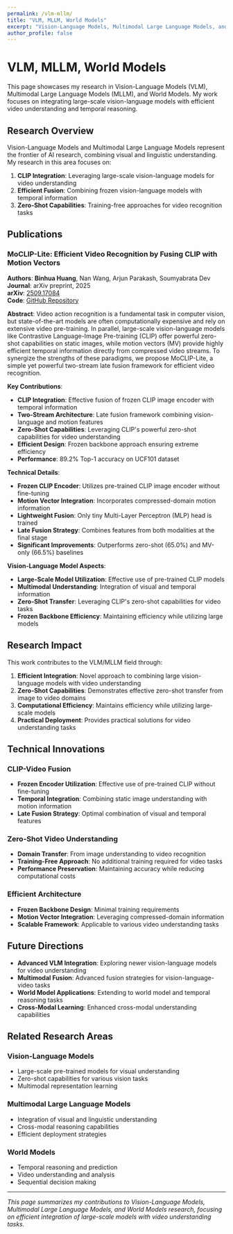 ```yaml
---
permalink: /vlm-mllm/
title: "VLM, MLLM, World Models"
excerpt: "Vision-Language Models, Multimodal Large Language Models, and World Models research"
author_profile: false
---
```


# VLM, MLLM, World Models

This page showcases my research in Vision-Language Models (VLM), Multimodal Large Language Models (MLLM), and World Models. My work focuses on integrating large-scale vision-language models with efficient video understanding and temporal reasoning.

## Research Overview

Vision-Language Models and Multimodal Large Language Models represent the frontier of AI research, combining visual and linguistic understanding. My research in this area focuses on:

1. **CLIP Integration**: Leveraging large-scale vision-language models for video understanding
2. **Efficient Fusion**: Combining frozen vision-language models with temporal information
3. **Zero-Shot Capabilities**: Training-free approaches for video recognition tasks

## Publications

### MoCLIP-Lite: Efficient Video Recognition by Fusing CLIP with Motion Vectors

**Authors**: **Binhua Huang**, Nan Wang, Arjun Parakash, Soumyabrata Dev  
**Journal**: arXiv preprint, 2025  
**arXiv**: [2509.17084](https://arxiv.org/abs/2509.17084)  
**Code**: [GitHub Repository](https://github.com/microa/MoCLIP-Lite)

**Abstract**: Video action recognition is a fundamental task in computer vision, but state-of-the-art models are often computationally expensive and rely on extensive video pre-training. In parallel, large-scale vision-language models like Contrastive Language-Image Pre-training (CLIP) offer powerful zero-shot capabilities on static images, while motion vectors (MV) provide highly efficient temporal information directly from compressed video streams. To synergize the strengths of these paradigms, we propose MoCLIP-Lite, a simple yet powerful two-stream late fusion framework for efficient video recognition.

**Key Contributions**:
- **CLIP Integration**: Effective fusion of frozen CLIP image encoder with temporal information
- **Two-Stream Architecture**: Late fusion framework combining vision-language and motion features
- **Zero-Shot Capabilities**: Leveraging CLIP's powerful zero-shot capabilities for video understanding
- **Efficient Design**: Frozen backbone approach ensuring extreme efficiency
- **Performance**: 89.2% Top-1 accuracy on UCF101 dataset

**Technical Details**:
- **Frozen CLIP Encoder**: Utilizes pre-trained CLIP image encoder without fine-tuning
- **Motion Vector Integration**: Incorporates compressed-domain motion information
- **Lightweight Fusion**: Only tiny Multi-Layer Perceptron (MLP) head is trained
- **Late Fusion Strategy**: Combines features from both modalities at the final stage
- **Significant Improvements**: Outperforms zero-shot (65.0%) and MV-only (66.5%) baselines

**Vision-Language Model Aspects**:
- **Large-Scale Model Utilization**: Effective use of pre-trained CLIP models
- **Multimodal Understanding**: Integration of visual and temporal information
- **Zero-Shot Transfer**: Leveraging CLIP's zero-shot capabilities for video tasks
- **Frozen Backbone Efficiency**: Maintaining efficiency while utilizing large models

## Research Impact

This work contributes to the VLM/MLLM field through:

1. **Efficient Integration**: Novel approach to combining large vision-language models with video understanding
2. **Zero-Shot Capabilities**: Demonstrates effective zero-shot transfer from image to video domains
3. **Computational Efficiency**: Maintains efficiency while utilizing large-scale models
4. **Practical Deployment**: Provides practical solutions for video understanding tasks

## Technical Innovations

### CLIP-Video Fusion
- **Frozen Encoder Utilization**: Effective use of pre-trained CLIP without fine-tuning
- **Temporal Integration**: Combining static image understanding with motion information
- **Late Fusion Strategy**: Optimal combination of visual and temporal features

### Zero-Shot Video Understanding
- **Domain Transfer**: From image understanding to video recognition
- **Training-Free Approach**: No additional training required for video tasks
- **Performance Preservation**: Maintaining accuracy while reducing computational costs

### Efficient Architecture
- **Frozen Backbone Design**: Minimal training requirements
- **Motion Vector Integration**: Leveraging compressed-domain information
- **Scalable Framework**: Applicable to various video understanding tasks

## Future Directions

- **Advanced VLM Integration**: Exploring newer vision-language models for video understanding
- **Multimodal Fusion**: Advanced fusion strategies for vision-language-video tasks
- **World Model Applications**: Extending to world model and temporal reasoning tasks
- **Cross-Modal Learning**: Enhanced cross-modal understanding capabilities

## Related Research Areas

### Vision-Language Models
- Large-scale pre-trained models for visual understanding
- Zero-shot capabilities for various vision tasks
- Multimodal representation learning

### Multimodal Large Language Models
- Integration of visual and linguistic understanding
- Cross-modal reasoning capabilities
- Efficient deployment strategies

### World Models
- Temporal reasoning and prediction
- Video understanding and analysis
- Sequential decision making

---

*This page summarizes my contributions to Vision-Language Models, Multimodal Large Language Models, and World Models research, focusing on efficient integration of large-scale models with video understanding tasks.*
